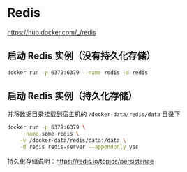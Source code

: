 # Redis

https://hub.docker.com/_/redis

## 启动 Redis 实例（没有持久化存储）

```bash
docker run -p 6379:6379 --name redis -d redis
```

## 启动 Redis 实例（持久化存储）

并将数据目录挂载到宿主机的 `/docker-data/redis/data` 目录下

```bash
docker run -p 6379:6379 \
    --name some-redis \
    -v /docker-data/redis/data:/data \
    -d redis redis-server --appendonly yes
```

持久化存储说明：https://redis.io/topics/persistence
